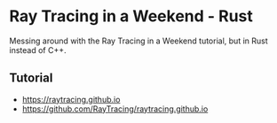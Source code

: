 # Ray Tracing in a Weekend - Rust

Messing around with the Ray Tracing in a Weekend tutorial, but in Rust instead of C++.

## Tutorial

* https://raytracing.github.io
* https://github.com/RayTracing/raytracing.github.io
